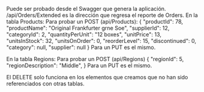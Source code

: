 Puede ser probado desde el Swagger que genera la aplicación.
/api/Orders/Extended es la dirección que regresa el reporte de Orders.
En la tabla Products:
Para probar un POST (api/Products):
{
"productId": 78,
"productName": "Original Frankfurter grne Soe",
"supplierId": 12,
"categoryId": 2,
"quantityPerUnit": "12 boxes",
"unitPrice": 13,
"unitsInStock": 32,
"unitsOnOrder": 0,
"reorderLevel": 15,
"discontinued": 0,
"category": null,
"supplier": null
}
Para un PUT es el mismo.

En la tabla Regions:
Para probar un POST (api/Regions)
{
"regionId": 5,
"regionDescription": "Middle",
}
Para un PUT es el mismo.

El DELETE solo funciona en los elementos que creamos que no han sido referenciados con otras tablas.
